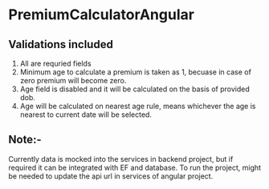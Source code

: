 # PremiumCalculatorAngular

## Validations included
1. All are requried fields
2. Minimum age to calculate a premium is taken as 1, becuase in case of zero premium will become zero.
3. Age field is disabled and it will be calculated on the basis of provided dob.
4. Age will be calculated on nearest age rule, means whichever the age is nearest to current date will be selected.


## Note:-
Currently data is mocked into the services in backend project, but if required it can be integrated with EF and database.
To run the project, might be needed to update the api url in services of angular project.
